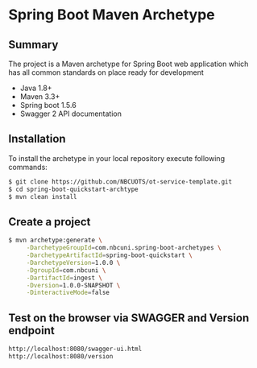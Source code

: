  Spring Boot Maven Archetype
=========================================

Summary
-------
The project is a Maven archetype for Spring Boot web application 
which has all common standards on place ready for development

- Java 1.8+
- Maven 3.3+
- Spring boot 1.5.6
- Swagger 2 API documentation



Installation
------------

To install the archetype in your local repository execute following commands:

```sh
$ git clone https://github.com/NBCUOTS/ot-service-template.git
$ cd spring-boot-quickstart-archtype
$ mvn clean install
```

Create a project
----------------

```sh
$ mvn archetype:generate \
     -DarchetypeGroupId=com.nbcuni.spring-boot-archetypes \
     -DarchetypeArtifactId=spring-boot-quickstart \
     -DarchetypeVersion=1.0.0 \
     -DgroupId=com.nbcuni \
     -DartifactId=ingest \
     -Dversion=1.0.0-SNAPSHOT \
     -DinteractiveMode=false
```



Test on the browser via SWAGGER and Version endpoint
-------------------

```sh
http://localhost:8080/swagger-ui.html
http://localhost:8080/version
```


